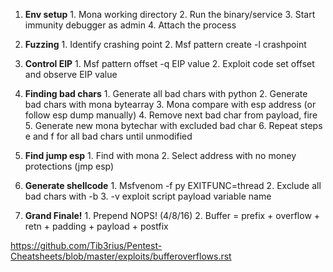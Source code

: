 ﻿1. **Env setup**
		1. Mona working directory
		2. Run the binary/service
		3. Start immunity debugger as admin
		4. Attach the process
	
2. **Fuzzing**
		1. Identify crashing point
		2. Msf pattern create -l crashpoint

3. **Control EIP**
		1. Msf pattern offset -q EIP value
		2. Exploit code set offset and observe EIP value

4. **Finding bad chars**
		1. Generate all bad chars with python
		2. Generate bad chars with mona bytearray
		3. Mona compare with esp address (or follow esp dump manually)
		4. Remove next bad char from payload, fire
		5. Generate new mona bytechar with excluded bad char
		6. Repeat steps e and f for all bad chars until unmodified

5. **Find jump esp**
		1. Find with mona
		2. Select address with no money protections (jmp esp)

6. **Generate shellcode**
		1. Msfvenom -f py EXITFUNC=thread
		2. Exclude all bad chars with -b
		3. -v exploit script payload variable name

7. **Grand Finale!**
		1. Prepend NOPS! (4/8/16)
		2. Buffer = prefix + overflow + retn + padding + payload + postfix

https://github.com/Tib3rius/Pentest-Cheatsheets/blob/master/exploits/bufferoverflows.rst
